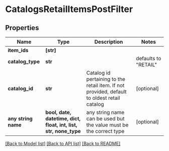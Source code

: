 # CatalogsRetailItemsPostFilter


## Properties
Name | Type | Description | Notes
------------ | ------------- | ------------- | -------------
**item_ids** | **[str]** |  | 
**catalog_type** | **str** |  | defaults to "RETAIL"
**catalog_id** | **str** | Catalog id pertaining to the retail item. If not provided, default to oldest retail catalog | [optional] 
**any string name** | **bool, date, datetime, dict, float, int, list, str, none_type** | any string name can be used but the value must be the correct type | [optional]

[[Back to Model list]](../README.md#documentation-for-models) [[Back to API list]](../README.md#documentation-for-api-endpoints) [[Back to README]](../README.md)



